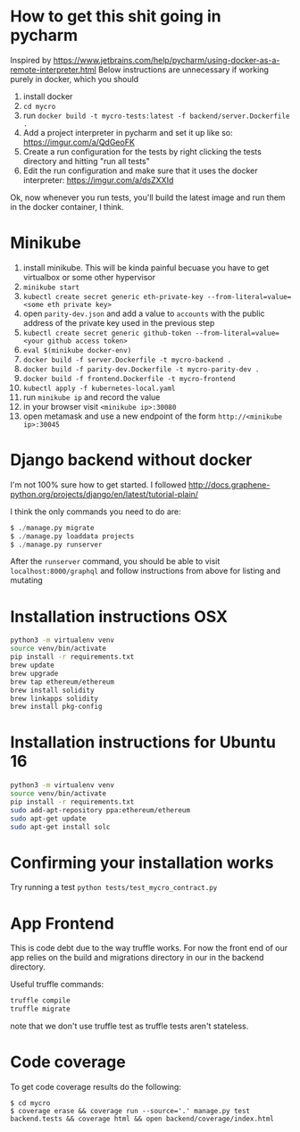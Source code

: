 # How to get this shit going in pycharm
Inspired by https://www.jetbrains.com/help/pycharm/using-docker-as-a-remote-interpreter.html
Below instructions are unnecessary if working purely in docker, which you should
1. install docker
1. `cd mycro`
2. run `docker build -t mycro-tests:latest -f backend/server.Dockerfile .`
3. Add a project interpreter in pycharm and set it up like so: https://imgur.com/a/QdGeoFK
4. Create a run configuration for the tests by right clicking the tests directory and hitting "run all tests"
5. Edit the run configuration and make sure that it uses the docker interpreter: https://imgur.com/a/dsZXXId

Ok, now whenever you run tests, you'll build the latest image and run them in the docker container, I think.

# Minikube
1. install minikube. This will be kinda painful becuase you have to get virtualbox or some other hypervisor
2. `minikube start`
3. `kubectl create secret generic eth-private-key --from-literal=value=<some eth private key>`
5. open `parity-dev.json` and add a value to `accounts` with the public address of the private key used in the previous step
3. `kubectl create secret generic github-token --from-literal=value=<your github access token>`
4. `eval $(minikube docker-env)`
5. `docker build -f server.Dockerfile -t mycro-backend .`
6. `docker build -f parity-dev.Dockerfile -t mycro-parity-dev .`
7. `docker build -f frontend.Dockerfile -t mycro-frontend `
4. `kubectl apply -f kubernetes-local.yaml`
5. run `minikube ip` and record the value
7. in your browser visit `<minikube ip>:30080`
6. open metamask and use a new endpoint of the form `http://<minikube ip>:30045`


# Django backend without docker
I'm not 100% sure how to get started. I followed http://docs.graphene-python.org/projects/django/en/latest/tutorial-plain/

I think the only commands you need to do are:

```python
$ ./manage.py migrate
$ ./manage.py loaddata projects
$ ./manage.py runserver
```

After the `runserver` command, you should be able to visit `localhost:8000/graphql` and follow instructions from above for listing and mutating


# Installation instructions OSX
```bash
python3 -m virtualenv venv
source venv/bin/activate
pip install -r requirements.txt
brew update
brew upgrade
brew tap ethereum/ethereum
brew install solidity
brew linkapps solidity
brew install pkg-config
```
# Installation instructions for Ubuntu 16
```bash
python3 -m virtualenv venv
source venv/bin/activate
pip install -r requirements.txt
sudo add-apt-repository ppa:ethereum/ethereum
sudo apt-get update
sudo apt-get install solc
```

# Confirming your installation works
Try running a test
`python tests/test_mycro_contract.py`

# App Frontend
This is code debt due to the way truffle works. For now the front end of our app relies on the build and migrations directory in our in the backend directory.

Useful truffle commands:
```bash
truffle compile
truffle migrate
```

note that we don't use truffle test as truffle tests aren't stateless.

# Code coverage
To get code coverage results do the following:

```
$ cd mycro
$ coverage erase && coverage run --source='.' manage.py test backend.tests && coverage html && open backend/coverage/index.html
```
